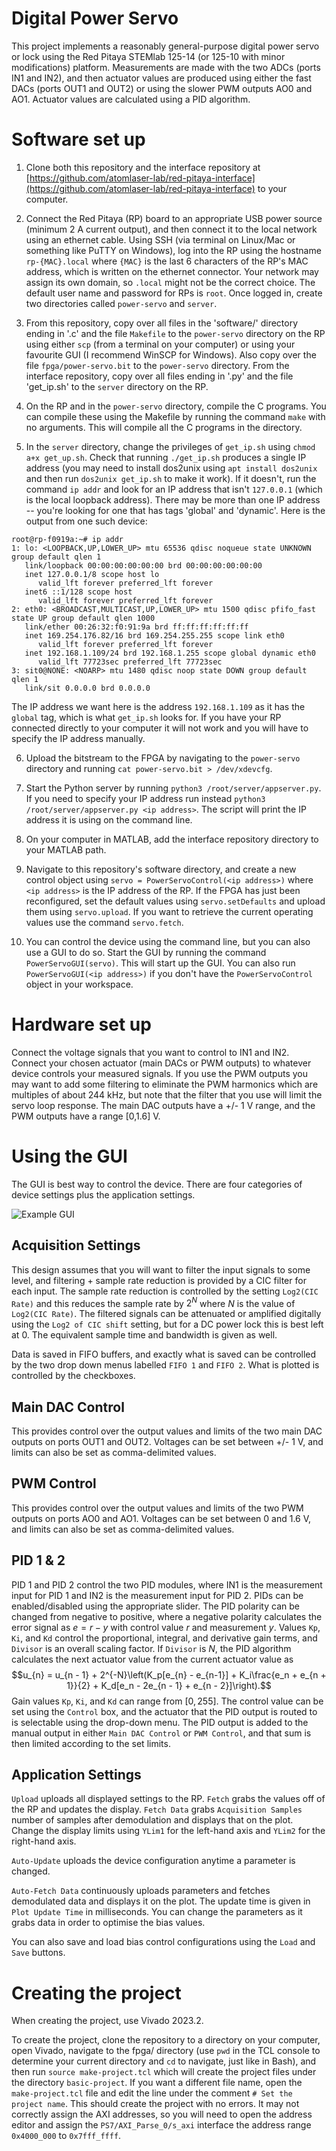# Digital Power Servo

This project implements a reasonably general-purpose digital power servo or lock using the Red Pitaya STEMlab 125-14 (or 125-10 with minor modifications) platform.  Measurements are made with the two ADCs (ports IN1 and IN2), and then actuator values are produced using either the fast DACs (ports OUT1 and OUT2) or using the slower PWM outputs AO0 and AO1.  Actuator values are calculated using a PID algorithm.  

# Software set up

  1. Clone both this repository and the interface repository at [https://github.com/atomlaser-lab/red-pitaya-interface](https://github.com/atomlaser-lab/red-pitaya-interface) to your computer.  

  2. Connect the Red Pitaya (RP) board to an appropriate USB power source (minimum 2 A current output), and then connect it to the local network using an ethernet cable.  Using SSH (via terminal on Linux/Mac or something like PuTTY on Windows), log into the RP using the hostname `rp-{MAC}.local` where `{MAC}` is the last 6 characters of the RP's MAC address, which is written on the ethernet connector.  Your network may assign its own domain, so `.local` might not be the correct choice.  The default user name and password for RPs is `root`.  Once logged in, create two directories called `power-servo` and `server`.

  3. From this repository, copy over all files in the 'software/' directory ending in '.c' and the file `Makefile` to the `power-servo` directory on the RP using either `scp` (from a terminal on your computer) or using your favourite GUI (I recommend WinSCP for Windows).  Also copy over the file `fpga/power-servo.bit` to the `power-servo` directory.  From the interface repository, copy over all files ending in '.py' and the file 'get_ip.sh' to the `server` directory on the RP.

  4. On the RP and in the `power-servo` directory, compile the C programs.  You can compile these using the Makefile by running the command `make` with no arguments.  This will compile all the C programs in the directory.  

  5. In the `server` directory, change the privileges of `get_ip.sh` using `chmod a+x get_up.sh`.  Check that running `./get_ip.sh` produces a single IP address (you may need to install dos2unix using `apt install dos2unix` and then run `dos2unix get_ip.sh` to make it work).  If it doesn't, run the command `ip addr` and look for an IP address that isn't `127.0.0.1` (which is the local loopback address).  There may be more than one IP address -- you're looking for one that has tags 'global' and 'dynamic'.  Here is the output from one such device:
   ```
   root@rp-f0919a:~# ip addr
   1: lo: <LOOPBACK,UP,LOWER_UP> mtu 65536 qdisc noqueue state UNKNOWN group default qlen 1
      link/loopback 00:00:00:00:00:00 brd 00:00:00:00:00:00
      inet 127.0.0.1/8 scope host lo
         valid_lft forever preferred_lft forever
      inet6 ::1/128 scope host 
         valid_lft forever preferred_lft forever
   2: eth0: <BROADCAST,MULTICAST,UP,LOWER_UP> mtu 1500 qdisc pfifo_fast state UP group default qlen 1000
      link/ether 00:26:32:f0:91:9a brd ff:ff:ff:ff:ff:ff
      inet 169.254.176.82/16 brd 169.254.255.255 scope link eth0
         valid_lft forever preferred_lft forever
      inet 192.168.1.109/24 brd 192.168.1.255 scope global dynamic eth0
         valid_lft 77723sec preferred_lft 77723sec
   3: sit0@NONE: <NOARP> mtu 1480 qdisc noop state DOWN group default qlen 1
      link/sit 0.0.0.0 brd 0.0.0.0
   ```
   The IP address we want here is the address `192.168.1.109` as it has the `global` tag, which is what `get_ip.sh` looks for.  If you have your RP connected directly to your computer it will not work and you will have to specify the IP address manually.

   6. Upload the bitstream to the FPGA by navigating to the `power-servo` directory and running `cat power-servo.bit > /dev/xdevcfg`.

   7. Start the Python server by running `python3 /root/server/appserver.py`.  If you need to specify your IP address run instead `python3 /root/server/appserver.py <ip address>`.  The script will print the IP address it is using on the command line.

   8. On your computer in MATLAB, add the interface repository directory to your MATLAB path.

   9. Navigate to this repository's software directory, and create a new control object using `servo = PowerServoControl(<ip address>)` where `<ip address>` is the IP address of the RP.  If the FPGA has just been reconfigured, set the default values using `servo.setDefaults` and upload them using `servo.upload`.  If you want to retrieve the current operating values use the command `servo.fetch`.

   10. You can control the device using the command line, but you can also use a GUI to do so.  Start the GUI by running the command `PowerServoGUI(servo)`.  This will start up the GUI.  You can also run `PowerServoGUI(<ip address>)` if you don't have the `PowerServoControl` object in your workspace.

# Hardware set up

Connect the voltage signals that you want to control to IN1 and IN2.  Connect your chosen actuator (main DACs or PWM outputs) to whatever device controls your measured signals.  If you use the PWM outputs you may want to add some filtering to eliminate the PWM harmonics which are multiples of about 244 kHz, but note that the filter that you use will limit the servo loop response.  The main DAC outputs have a +/- 1 V range, and the PWM outputs have a range [0,1.6] V.

# Using the GUI

The GUI is best way to control the device.  There are four categories of device settings plus the application settings.

![Example GUI](images/gui-picture.png)

## Acquisition Settings

This design assumes that you will want to filter the input signals to some level, and filtering + sample rate reduction is provided by a CIC filter for each input.  The sample rate reduction is controlled by the setting `Log2(CIC Rate)` and this reduces the sample rate by $2^N$ where $N$ is the value of `Log2(CIC Rate)`.  The filtered signals can be attenuated or amplified digitally using the `Log2 of CIC shift` setting, but for a DC power lock this is best left at 0.  The equivalent sample time and bandwidth is given as well.

Data is saved in FIFO buffers, and exactly what is saved can be controlled by the two drop down menus labelled `FIFO 1` and `FIFO 2`.  What is plotted is controlled by the checkboxes.

## Main DAC Control

This provides control over the output values and limits of the two main DAC outputs on ports OUT1 and OUT2.  Voltages can be set between +/- 1 V, and limits can also be set as comma-delimited values.

## PWM Control

This provides control over the output values and limits of the two PWM outputs on ports AO0 and AO1.  Voltages can be set between 0 and 1.6 V, and limits can also be set as comma-delimited values.

## PID 1 & 2

PID 1 and PID 2 control the two PID modules, where IN1 is the measurement input for PID 1 and IN2 is the measurement input for PID 2.  PIDs can be enabled/disabled using the appropriate slider.  The PID polarity can be changed from negative to positive, where a negative polarity calculates the error signal as $e = r - y$ with control value $r$ and measurement $y$.  Values `Kp`, `Ki`, and `Kd` control the proportional, integral, and derivative gain terms, and `Divisor` is an overall scaling factor.  If `Divisor` is $N$, the PID algorithm calculates the next actuator value from the current actuator value as
$$u_{n} = u_{n - 1} + 2^{-N}\left(K_p[e_{n} - e_{n-1}] + K_i\frac{e_n + e_{n + 1}}{2} + K_d[e_n - 2e_{n - 1} + e_{n - 2}]\right).$$
Gain values `Kp`, `Ki`, and `Kd` can range from $[0,255]$.  The control value can be set using the `Control` box, and the actuator that the PID output is routed to is selectable using the drop-down menu.  The PID output is added to the manual output in either `Main DAC Control` or `PWM Control`, and that sum is then limited according to the set limits.  


## Application Settings

`Upload` uploads all displayed settings to the RP.  `Fetch` grabs the values off of the RP and updates the display.  `Fetch Data` grabs `Acquisition Samples` number of samples after demodulation and displays that on the plot.  Change the display limits using `YLim1` for the left-hand axis and `YLim2` for the right-hand axis.  

`Auto-Update` uploads the device configuration anytime a parameter is changed.

`Auto-Fetch Data` continuously uploads parameters and fetches demodulated data and displays it on the plot.  The update time is given in `Plot Update Time` in milliseconds.  You can change the parameters as it grabs data in order to optimise the bias values.

You can also save and load bias control configurations using the `Load` and `Save` buttons.

# Creating the project

When creating the project, use Vivado 2023.2.

To create the project, clone the repository to a directory on your computer, open Vivado, navigate to the fpga/ directory (use `pwd` in the TCL console to determine your current directory and `cd` to navigate, just like in Bash), and then run `source make-project.tcl` which will create the project files under the directory `basic-project`.  If you want a different file name, open the `make-project.tcl` file and edit the line under the comment `# Set the project name`.  This should create the project with no errors.  It may not correctly assign the AXI addresses, so you will need to open the address editor and assign the `PS7/AXI_Parse_0/s_axi` interface the address range `0x4000_000` to `0x7fff_ffff`.


